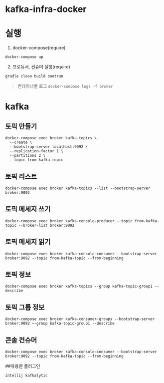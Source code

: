 # kafka-infra-docker

# 실행

1. docker-compose(require)
```
docker-compose up
```

2. 프로듀서, 컨슈머 실행(require)
```
gradle clean build bootrun
```

> 컨테이너별 로그 `docker-compose logs -f broker `


# kafka

## 토픽 만들기

```
docker-compose exec broker kafka-topics \
  --create \
  --bootstrap-server localhost:9092 \
  --replication-factor 1 \
  --partitions 2 \
  --topic from-kafka-topic
```

## 토픽 리스트
```
docker-compose exec broker kafka-topics --list --bootstrap-server broker:9092 
```

## 토픽 메세지 쓰기
```
docker-compose exec broker kafka-console-producer --topic from-kafka-topic --broker-list broker:9092
```

## 토픽 메세지 읽기
```
docker-compose exec broker kafka-console-consumer --bootstrap-server broker:9092 --topic from-kafka-topic --from-beginning
```

## 토픽 정보 
```
docker-compose exec broker kafka-topics --group kafka-topic-group1 --describe
```

## 토픽 그룹 정보 
```
docker-compose exec broker kafka-consumer-groups --bootstrap-server broker:9092 –-group kafka-topic-group1 --describe
```

## 콘솔 컨슈머
```
docker-compose exec broker kafka-console-consumer --bootstrap-server broker:9092 --topic from-kafka-topic --from-beginning
```


##유용한 플러그인
```
intellij kafkalytic
```
